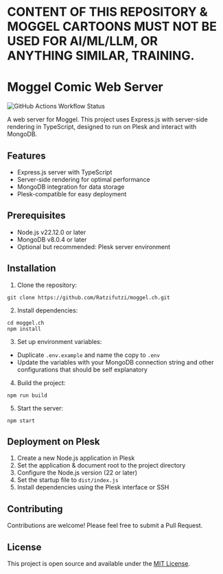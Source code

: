 # CONTENT OF THIS REPOSITORY & MOGGEL CARTOONS MUST __**NOT**__ BE USED  FOR AI/ML/LLM, OR ANYTHING SIMILAR, TRAINING.

# Moggel Comic Web Server
![GitHub Actions Workflow Status](https://github.com/ratzifutzi/moggel.ch/actions/workflows/CI.yaml/badge.svg)

A web server for Moggel. This project uses Express.js with server-side rendering in TypeScript, designed to run on Plesk and interact with MongoDB.

## Features

- Express.js server with TypeScript
- Server-side rendering for optimal performance
- MongoDB integration for data storage
- Plesk-compatible for easy deployment

## Prerequisites

- Node.js v22.12.0 or later
- MongoDB v8.0.4 or later
- Optional but recommended: Plesk server environment

## Installation

1. Clone the repository:
```
git clone https://github.com/Ratzifutzi/moggel.ch.git
```

2. Install dependencies:
```
cd moggel.ch
npm install
```

3. Set up environment variables:
- Duplicate `.env.example` and name the copy to `.env`
- Update the variables with your MongoDB connection string and other configurations that should be self explanatory

4. Build the project:
```
npm run build
```

5. Start the server:
```
npm start
```


## Deployment on Plesk

1. Create a new Node.js application in Plesk
2. Set the application & document root to the project directory
3. Configure the Node.js version (22 or later)
4. Set the startup file to `dist/index.js`
5. Install dependencies using the Plesk interface or SSH

## Contributing

Contributions are welcome! Please feel free to submit a Pull Request.

## License

This project is open source and available under the [MIT License](LICENSE).
